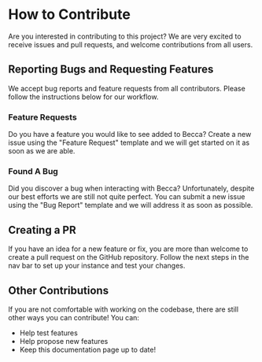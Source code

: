 # How to Contribute

Are you interested in contributing to this project? We are very excited to receive issues and pull requests, and welcome contributions from all users.

## Reporting Bugs and Requesting Features

We accept bug reports and feature requests from all contributors. Please follow the instructions below for our workflow.

### Feature Requests

Do you have a feature you would like to see added to Becca? Create a new issue using the "Feature Request" template and we will get started on it as soon as we are able.

### Found A Bug

Did you discover a bug when interacting with Becca? Unfortunately, despite our best efforts we are still not quite perfect. You can submit a new issue using the "Bug Report" template and we will address it as soon as possible.

## Creating a PR

If you have an idea for a new feature or fix, you are more than welcome to create a pull request on the GitHub repository. Follow the next steps in the nav bar to set up your instance and test your changes.

## Other Contributions

If you are not comfortable with working on the codebase, there are still other ways you can contribute! You can:

- Help test features
- Help propose new features
- Keep this documentation page up to date!
